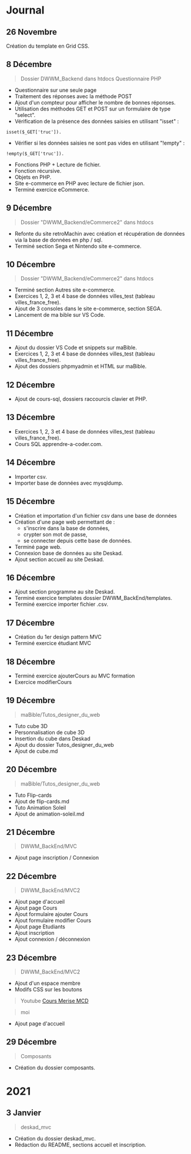 # Journal

## 26 Novembre
Création du template en Grid CSS.

## 8 Décembre
>Dossier DWWM_Backend dans htdocs
Questionnaire PHP
- Questionnaire sur une seule page
- Traitement des réponses avec la méthode POST
- Ajout d'un compteur pour afficher le nombre de bonnes réponses.
- Utilisation des méthodes GET et POST sur un formulaire de type "select".
- Vérification de la présence des données saisies en utilisant "isset" :
```
isset($_GET['truc']).
```
- Vérifier si les données saisies ne sont pas vides en utilisant "!empty" :
```
!empty($_GET['truc']).
```
- Fonctions PHP + Lecture de fichier.
- Fonction récursive.
- Objets en PHP.
- Site e-commerce en PHP avec lecture de fichier json.
- Terminé exercice eCommerce.

## 9 Décembre
>Dossier "DWWM_Backend/eCommerce2" dans htdocs
- Refonte du site retroMachin avec création et récupération de données via la base de données en php / sql.
- Terminé section Sega et Nintendo site e-commerce.

## 10 Décembre
>Dossier "DWWM_Backend/eCommerce2" dans htdocs
- Terminé section Autres site e-commerce.
- Exercices 1, 2, 3 et 4 base de données villes_test (tableau villes_france_free).
- Ajout de 3 consoles dans le site e-commerce, section SEGA. 
- Lancement de ma bible sur VS Code.

## 11 Décembre
- Ajout du dossier VS Code et snippets sur maBible.
- Exercices 1, 2, 3 et 4 base de données villes_test (tableau villes_france_free).
- Ajout des dossiers phpmyadmin et HTML sur maBible.

## 12 Décembre
- Ajout de cours-sql, dossiers raccourcis clavier et PHP.

## 13 Décembre
- Exercices 1, 2, 3 et 4 base de données villes_test (tableau villes_france_free).
- Cours SQL apprendre-a-coder.com.

## 14 Décembre
- Importer csv.
- Importer base de données avec mysqldump.

## 15 Décembre
- Création et importation d'un fichier csv dans une base de données
- Création d'une page web permettant de :
    - s'inscrire dans la base de données,
    - crypter son mot de passe,
    - se connecter depuis cette base de données.
- Terminé page web.
- Connexion base de données au site Deskad.
- Ajout section accueil au site Deskad.

## 16 Décembre
- Ajout section programme au site Deskad.
- Terminé exercice templates dossier DWWM_BackEnd/templates.
- Terminé exercice importer fichier .csv.

## 17 Décembre
- Création du 1er design pattern MVC
- Terminé exercice étudiant MVC

## 18 Décembre
- Terminé exercice ajouterCours au MVC formation
- Exercice modifierCours

## 19 Décembre
> maBible/Tutos_designer_du_web
- Tuto cube 3D 
- Personnalisation de cube 3D
- Insertion du cube dans Deskad
- Ajout du dossier Tutos_designer_du_web
- Ajout de cube.md

## 20 Décembre
> maBible/Tutos_designer_du_web
- Tuto Flip-cards 
- Ajout de flip-cards.md
- Tuto Animation Soleil 
- Ajout de animation-soleil.md

## 21 Décembre
> DWWM_BackEnd/MVC
- Ajout page inscription / Connexion

## 22 Décembre
> DWWM_BackEnd/MVC2
- Ajout page d'accueil
- Ajout page Cours
- Ajout formulaire ajouter Cours
- Ajout formulaire modifier Cours
- Ajout page Etudiants
- Ajout inscription
- Ajout connexion / déconnexion

## 23 Décembre
> DWWM_BackEnd/MVC2 
- Ajout d'un espace membre
- Modifs CSS sur les boutons
> Youtube [Cours Merise MCD](https://www.youtube.com/playlist?list=PLcOmJ-JvAV1dhlZrmJ3XiC_oLbeJCOg81)

> moi
- Ajout page d'accueil

## 29 Décembre
> Composants
- Création du dossier composants.

# 2021

## 3 Janvier
> deskad_mvc
- Création du dossier deskad_mvc.
- Rédaction du README, sections accueil et inscription.
